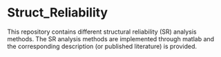 # Struct_Reliability
This repository contains different structural reliability (SR) analysis methods. The SR analysis methods are implemented through matlab and the corresponding description (or published literature) is provided.
